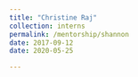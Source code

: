 ```yaml
---
title: "Christine Raj"
collection: interns
permalink: /mentorship/shannon
date: 2017-09-12
date: 2020-05-25

---
```

